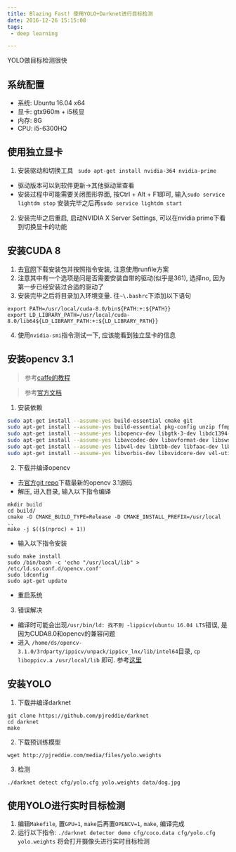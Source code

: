 ```yaml
---
title: Blazing Fast! 使用YOLO+Darknet进行目标检测
date: 2016-12-26 15:15:08
tags:
 - deep learning

---
```


YOLO做目标检测很快

<!--more-->

## 系统配置
 - 系统: Ubuntu 16.04 x64
 - 显卡: gtx960m + i5核显
 - 内存: 8G
 - CPU: i5-6300HQ

## 使用独立显卡

1. 安装驱动和切换工具
 ` sudo apt-get install nvidia-364 nvidia-prime`
 - 驱动版本可以到软件更新->其他驱动里查看
 - 安装过程中可能需要关闭图形界面, 按Ctrl + Alt + F1即可, 输入`sudo service lightdm stop` 安装完毕之后再`sudo service lightdm start`

2. 安装完毕之后重启, 启动NVIDIA X Server Settings, 可以在nvidia prime下看到切换显卡的功能

## 安装CUDA 8

1. 去[官网](https://developer.nvidia.com/cuda-downloads)下载安装包并按照指令安装, 注意使用runfile方案
2. 注意其中有一个选项是问是否需要安装自带的驱动(似乎是361), 选择no, 因为第一步已经安装过合适的驱动了
3. 安装完毕之后将目录加入环境变量. 往`~\.bashrc`下添加以下语句
 
 ```
 export PATH=/usr/local/cuda-8.0/bin${PATH:+:${PATH}}
 export LD_LIBRARY_PATH=/usr/local/cuda-8.0/lib64${LD_LIBRARY_PATH:+:${LD_LIBRARY_PATH}}
 ```
 
4. 使用`nvidia-smi`指令测试一下, 应该能看到独立显卡的信息

## 安装opencv 3.1

> 参考[caffe的教程](https://github.com/BVLC/caffe/wiki/OpenCV-3.1-Installation-Guide-on-Ubuntu-16.04)

> 参考[官方文档](http://docs.opencv.org/3.1.0/d7/d9f/tutorial_linux_install.html)

1. 安装依赖

 ```bash
sudo apt-get install --assume-yes build-essential cmake git
sudo apt-get install --assume-yes build-essential pkg-config unzip ffmpeg qtbase5-dev python-dev python3-dev python-numpy python3-numpy
sudo apt-get install --assume-yes libopencv-dev libgtk-3-dev libdc1394-22 libdc1394-22-dev libjpeg-dev libpng12-dev libtiff5-dev libjasper-dev
sudo apt-get install --assume-yes libavcodec-dev libavformat-dev libswscale-dev libxine2-dev libgstreamer0.10-dev libgstreamer-plugins-base0.10-dev
sudo apt-get install --assume-yes libv4l-dev libtbb-dev libfaac-dev libmp3lame-dev libopencore-amrnb-dev libopencore-amrwb-dev libtheora-dev
sudo apt-get install --assume-yes libvorbis-dev libxvidcore-dev v4l-utils
 ```

2. 下载并编译opencv
 - 去[官方git repo](https://github.com/opencv/opencv)下载最新的opencv 3.1源码
 - 解压, 进入目录, 输入以下指令编译
 
 ```
 mkdir build
cd build/
cmake -D CMAKE_BUILD_TYPE=Release -D CMAKE_INSTALL_PREFIX=/usr/local .. 
make -j $(($(nproc) + 1))
 ```
 - 输入以下指令安装
 
 ```
 sudo make install
sudo /bin/bash -c 'echo "/usr/local/lib" > /etc/ld.so.conf.d/opencv.conf'
sudo ldconfig
sudo apt-get update
 ```
 - 重启系统

3. 错误解决
 - 编译时可能会出现`/usr/bin/ld: 找不到 -lippicv(ubuntu 16.04 LTS`错误, 是因为CUDA8.0和opencv的兼容问题
 - 进入 `/home/ds/opencv-3.1.0/3rdparty/ippicv/unpack/ippicv_lnx/lib/intel64`目录, `cp liboppicv.a /usr/local/lib` 即可. 参考[这里](http://blog.csdn.net/dengshuai_super/article/details/51895120)

## 安装YOLO

1. 下载并编译darknet

 ```
git clone https://github.com/pjreddie/darknet
cd darknet
make
 ```

2. 下载预训练模型

 ```
 wget http://pjreddie.com/media/files/yolo.weights
 ```

3. 检测

 ```
 ./darknet detect cfg/yolo.cfg yolo.weights data/dog.jpg
 ```

## 使用YOLO进行实时目标检测

1. 编辑`Makefile`, 置`GPU=1`, `make`后再置`OPENCV=1`, `make`, 编译完成
2. 运行以下指令:
 ``` ./darknet detector demo cfg/coco.data cfg/yolo.cfg yolo.weights ```
 将会打开摄像头进行实时目标检测
